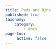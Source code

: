 ```yaml
---
title: Pads and Bins
published: true
taxonomy:
    category:
        - docs
page-toc:
     active: false
---
```


<br>
